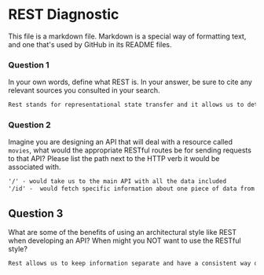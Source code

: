 # REST Diagnostic

This file is a markdown file. Markdown is a special way of formatting text, and one that's used by GitHub in its README files.

### Question 1

In your own words, define what REST is. In your answer, be sure to cite any
relevant sources you consulted in your search.

```md
Rest stands for representational state transfer and it allows us to determine how to get access to and change different elements within a database (used class notes)
```

### Question 2

Imagine you are designing an API that will deal with a resource called
`movies`, what would the appropriate RESTful routes be for sending requests to
that API? Please list the path next to the HTTP verb it would be associated
with.

```md
'/' - would take us to the main API with all the data included
'/id' -  would fetch specific information about one piece of data from the api
```

## Question 3

What are some of the benefits of using an architectural style like REST when
developing an API? When might you NOT want to use the RESTful style?

```md
Rest allows us to keep information separate and have a consistent way of accessing data. YOu might not want to use REST when there is extremely specific data or a lot of data that cannot be manipulated with the seven RESTful routes.
```